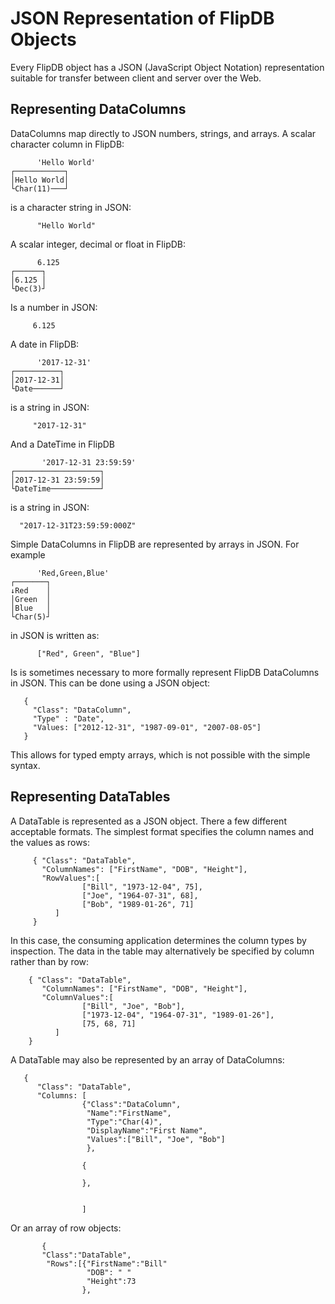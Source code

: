 # JSON Representation of FlipDB Objects

Every FlipDB object has a JSON (JavaScript Object Notation) representation suitable for
transfer between client and server over the Web.

## Representing DataColumns

DataColumns map directly to JSON numbers, strings, and arrays. A scalar character column in FlipDB:

~~~
      'Hello World'
┌───────────┐
│Hello World│
└Char(11)───┘
~~~

is a character string in JSON:

~~~
      "Hello World"
~~~

A scalar integer, decimal or float in FlipDB:

~~~
      6.125
┌──────┐
│6.125 │
└Dec(3)┘
~~~

Is a number in JSON:

~~~
     6.125
~~~

A date in FlipDB:

~~~
      '2017-12-31'
┌──────────┐
│2017-12-31│
└Date──────┘
~~~

is a string in JSON:

~~~
     "2017-12-31"
~~~

And a DateTime in FlipDB

~~~
       '2017-12-31 23:59:59'
┌───────────────────┐
│2017-12-31 23:59:59│
└DateTime───────────┘
~~~

is a string in JSON:
~~~
  "2017-12-31T23:59:59:000Z"
~~~

Simple DataColumns in FlipDB are represented by arrays in JSON. For example

~~~
      'Red,Green,Blue'
┌───────┐
↓Red    │
│Green  │
│Blue   │
└Char(5)┘
~~~

in JSON is written as:

~~~
      ["Red", Green", "Blue"]
~~~

Is is sometimes necessary to more formally represent FlipDB DataColumns in JSON.
This can be done using a JSON object:

~~~
   {
     "Class": "DataColumn",
     "Type" : "Date",
     "Values: ["2012-12-31", "1987-09-01", "2007-08-05"]
   }
~~~
This allows for typed empty arrays, which is not possible with the simple syntax.

## Representing DataTables
A DataTable is represented as a JSON object. There a few different acceptable formats.
The simplest format specifies the column names and the values as rows:

~~~
     { "Class": "DataTable",
       "ColumnNames": ["FirstName", "DOB", "Height"],
       "RowValues":[
                ["Bill", "1973-12-04", 75],
                ["Joe", "1964-07-31", 68],
                ["Bob", "1989-01-26", 71]
          ]
     }
~~~

In this case, the consuming application determines the column types by inspection.
The data in the table may alternatively be specified by column rather than by row:

~~~
    { "Class": "DataTable",
       "ColumnNames": ["FirstName", "DOB", "Height"],
       "ColumnValues":[
                ["Bill", "Joe", "Bob"],
                ["1973-12-04", "1964-07-31", "1989-01-26"],
                [75, 68, 71]
          ]
    }
~~~

A DataTable may also be represented by an array of DataColumns:

~~~
   {
      "Class": "DataTable",
      "Columns: [
                {"Class":"DataColumn",
                 "Name":"FirstName",
                 "Type":"Char(4)",
                 "DisplayName":"First Name",
                 "Values":["Bill", "Joe", "Bob"]
                 },

                {

                },


                ]

~~~

Or an array of row objects:
~~~
       {
       "Class":"DataTable",
        "Rows":[{"FirstName":"Bill"
                 "DOB": " "
                 "Height":73
                },




~~~



